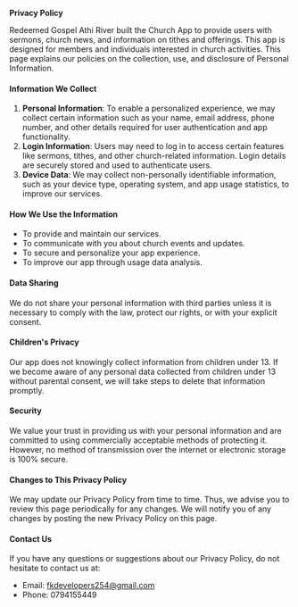 **Privacy Policy**

Redeemed Gospel Athi River built the Church App to provide users with sermons, church news, and information on tithes and offerings. This app is designed for members and individuals interested in church activities. This page explains our policies on the collection, use, and disclosure of Personal Information.

#### Information We Collect
1. **Personal Information**: To enable a personalized experience, we may collect certain information such as your name, email address, phone number, and other details required for user authentication and app functionality.
2. **Login Information**: Users may need to log in to access certain features like sermons, tithes, and other church-related information. Login details are securely stored and used to authenticate users.
3. **Device Data**: We may collect non-personally identifiable information, such as your device type, operating system, and app usage statistics, to improve our services.

#### How We Use the Information
- To provide and maintain our services.
- To communicate with you about church events and updates.
- To secure and personalize your app experience.
- To improve our app through usage data analysis.

#### Data Sharing
We do not share your personal information with third parties unless it is necessary to comply with the law, protect our rights, or with your explicit consent.

#### Children's Privacy
Our app does not knowingly collect information from children under 13. If we become aware of any personal data collected from children under 13 without parental consent, we will take steps to delete that information promptly.

#### Security
We value your trust in providing us with your personal information and are committed to using commercially acceptable methods of protecting it. However, no method of transmission over the internet or electronic storage is 100% secure.

#### Changes to This Privacy Policy
We may update our Privacy Policy from time to time. Thus, we advise you to review this page periodically for any changes. We will notify you of any changes by posting the new Privacy Policy on this page.

#### Contact Us
If you have any questions or suggestions about our Privacy Policy, do not hesitate to contact us at:
- Email: fkdevelopers254@gmail.com
- Phone: 0794155449
